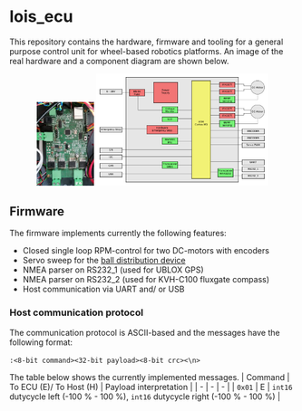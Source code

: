 # lois_ecu
This repository contains the hardware, firmware and tooling for a general purpose control unit for wheel-based robotics platforms. An image of the real hardware and a component diagram are shown below.
<p align="center">
  <img src=docs/img/realworld.jpg width="20%">
  <img src=docs/img/ecu.png width="60%">
</p>

## Firmware

The firmware implements currently the following features:

- Closed single loop RPM-control for two DC-motors with encoders
- Servo sweep for the [ball distribution device](https://github.com/generationmake/BDD)
- NMEA parser on RS232_1 (used for UBLOX GPS)
- NMEA parser on RS232_2 (used for KVH-C100 fluxgate compass)
- Host communication via UART and/ or USB

### Host communication protocol

The communication protocol is ASCII-based and the messages have the following format:

```:<8-bit command><32-bit payload><8-bit crc><\n>```

The table below shows the currently implemented messages.
| Command | To ECU (E)/ To Host (H) | Payload interpretation |
| - | - | - |
| ```0x01``` | E | ```int16``` dutycycle left (-100 % - 100 %), ```int16``` dutycycle right (-100 % - 100 %) |
